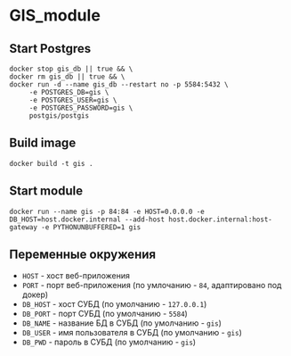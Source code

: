 # GIS_module

## Start Postgres

```shell
docker stop gis_db || true && \
docker rm gis_db || true && \
docker run -d --name gis_db --restart no -p 5584:5432 \
     -e POSTGRES_DB=gis \
     -e POSTGRES_USER=gis \
     -e POSTGRES_PASSWORD=gis \
     postgis/postgis
```
## Build image
```shell
docker build -t gis .
```
## Start module
```shell
docker run --name gis -p 84:84 -e HOST=0.0.0.0 -e DB_HOST=host.docker.internal --add-host host.docker.internal:host-gateway -e PYTHONUNBUFFERED=1 gis
```
## Переменные окружения

* `HOST` - хост веб-приложения
* `PORT` - порт веб-приложения (по умлочанию - `84`, адаптировано под докер)
* `DB_HOST` - хост СУБД (по умолчанию - `127.0.0.1`)
* `DB_PORT` - порт СУБД (по умолчанию - `5584`)
* `DB_NAME` - название БД в СУБД (по умолчанию - `gis`)
* `DB_USER` - имя пользователя в СУБД (по умолчанию - `gis`)
* `DB_PWD` - пароль в СУБД (по умолчанию - `gis`)


